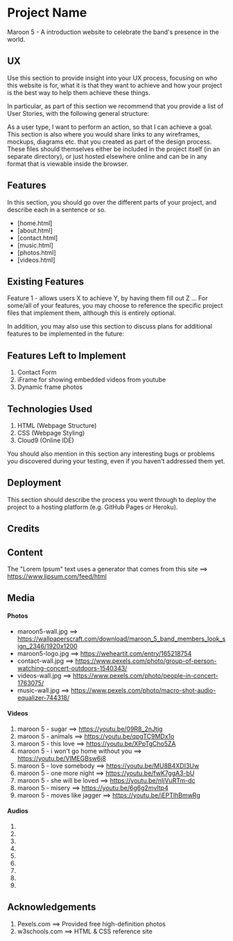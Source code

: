 # Project Name
Maroon 5 - A introduction website to celebrate the band's presence in the world.


## UX
Use this section to provide insight into your UX process, focusing on who this website is for, what it is that they want to achieve and how your project is the best way to help them achieve these things.

In particular, as part of this section we recommend that you provide a list of User Stories, with the following general structure:

As a user type, I want to perform an action, so that I can achieve a goal.
This section is also where you would share links to any wireframes, mockups, diagrams etc. that you created as part of the design process. These files should themselves either be included in the project itself (in an separate directory), or just hosted elsewhere online and can be in any format that is viewable inside the browser.


## Features
In this section, you should go over the different parts of your project, and describe each in a sentence or so.
* [home.html]
* [about.html]
* [contact.html]
* [music.html]
* [photos.html]
* [videos.html]


## Existing Features
Feature 1 - allows users X to achieve Y, by having them fill out Z
...
For some/all of your features, you may choose to reference the specific project files that implement them, although this is entirely optional.

In addition, you may also use this section to discuss plans for additional features to be implemented in the future:


## Features Left to Implement
1. Contact Form
2. iFrame for showing embedded videos from youtube
3. Dynamic frame photos


## Technologies Used
1. HTML         (Webpage Structure)
2. CSS          (Webpage Styling)
3. Cloud9       (Online IDE)

You should also mention in this section any interesting bugs or problems you discovered during your testing, even if you haven't addressed them yet.


## Deployment
This section should describe the process you went through to deploy the project to a hosting platform (e.g. GitHub Pages or Heroku).


## Credits


## Content
The "Lorem Ipsum" text uses a generator that comes from this site ==> https://www.lipsum.com/feed/html


## Media
#### Photos
* maroon5-wall.jpg ==> https://wallpaperscraft.com/download/maroon_5_band_members_look_sign_2346/1920x1200
* maroon5-logo.jpg ==> https://weheartit.com/entry/165218754
* contact-wall.jpg ==> https://www.pexels.com/photo/group-of-person-watching-concert-outdoors-1540343/
* videos-wall.jpg  ==> https://www.pexels.com/photo/people-in-concert-1763075/
* music-wall.jpg   ==> https://www.pexels.com/photo/macro-shot-audio-equalizer-744318/

#### Videos
1. maroon 5 - sugar                          ==> https://youtu.be/09R8_2nJtjg
2. maroon 5 - animals                        ==> https://youtu.be/qpgTC9MDx1o
3. maroon 5 - this love                      ==> https://youtu.be/XPpTgCho5ZA
4. maroon 5 - i won't go home without you    ==> https://youtu.be/VlMEGBsw6j8
5. maroon 5 - love somebody                  ==> https://youtu.be/MU8B4XDI3Uw
6. maroon 5 - one more night                 ==> https://youtu.be/fwK7ggA3-bU
7. maroon 5 - she will be loved              ==> https://youtu.be/nIjVuRTm-dc
8. maroon 5 - misery                         ==> https://youtu.be/6g6g2mvItp4
9. maroon 5 - moves like jagger              ==> https://youtu.be/iEPTlhBmwRg

#### Audios
1.
2.
3.
4.
5.
6.
7.
8.
9.

## Acknowledgements
1. Pexels.com       ==> Provided free high-definition photos
2. w3schools.com    ==> HTML & CSS reference site
